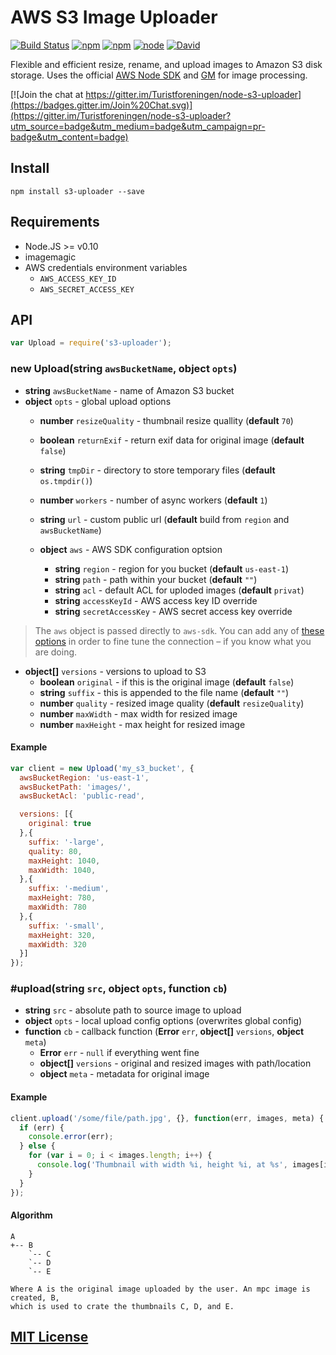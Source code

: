 AWS S3 Image Uploader
=====================

[![Build Status](https://img.shields.io/wercker/ci/50fbdf51cf64b01a738379a028b8a885.svg "Build Status")](https://app.wercker.com/project/bykey/50fbdf51cf64b01a738379a028b8a885)
[![npm](https://img.shields.io/npm/dm/s3-uploader.svg)]()
[![npm](https://img.shields.io/npm/v/s3-uploader.svg)]()
[![node](https://img.shields.io/node/v/s3-uploader.svg)]()
[![David](https://img.shields.io/david/turistforeningen/node-s3-uploader.svg)]()

Flexible and efficient resize, rename, and upload images to Amazon S3 disk
storage. Uses the official [AWS Node SDK](http://aws.amazon.com/sdkfornodejs/)
and [GM](https://github.com/aheckmann/gm) for image processing.

[![Join the chat at https://gitter.im/Turistforeningen/node-s3-uploader](https://badges.gitter.im/Join%20Chat.svg)](https://gitter.im/Turistforeningen/node-s3-uploader?utm_source=badge&utm_medium=badge&utm_campaign=pr-badge&utm_content=badge)

## Install

```
npm install s3-uploader --save
```

## Requirements

* Node.JS >= v0.10
* imagemagic
* AWS credentials environment variables
  * `AWS_ACCESS_KEY_ID`
  * `AWS_SECRET_ACCESS_KEY`

## API

```javascript
var Upload = require('s3-uploader');
```

### new Upload(**string** `awsBucketName`, **object** `opts`)

* **string** `awsBucketName` - name of Amazon S3 bucket
* **object** `opts` - global upload options
  * **number** `resizeQuality` - thumbnail resize quallity (**default** `70`)
  * **boolean** `returnExif` - return exif data for original image (**default** `false`)
  * **string** `tmpDir` - directory to store temporary files (**default** `os.tmpdir()`)
  * **number** `workers` - number of async workers (**default** `1`)
  * **string** `url` - custom public url (**default** build from `region` and `awsBucketName`)

  * **object** `aws` - AWS SDK configuration optsion
    * **string** `region` - region for you bucket (**default** `us-east-1`)
    * **string** `path` - path within your bucket (**default** `""`)
    * **string** `acl` - default ACL for uploded images (**default** `privat`)
    * **string** `accessKeyId` - AWS access key ID override
    * **string** `secretAccessKey` - AWS secret access key override

> The `aws` object is passed directly to `aws-sdk`. You can add any of [these
> options](http://docs.aws.amazon.com/AWSJavaScriptSDK/latest/AWS/S3.html#constructor_details)
> in order to fine tune the connection – if you know what you are doing.

  * **object[]** `versions` - versions to upload to S3
    * **boolean** `original` - if this is the original image (**default** `false`)
    * **string** `suffix` - this is appended to the file name (**default** `""`)
    * **number** `quality` - resized image quality (**default** `resizeQuality`)
    * **number** `maxWidth` - max width for resized image
    * **number** `maxHeight` - max height for resized image

#### Example

```javascript
var client = new Upload('my_s3_bucket', {
  awsBucketRegion: 'us-east-1',
  awsBucketPath: 'images/',
  awsBucketAcl: 'public-read',

  versions: [{
    original: true
  },{
    suffix: '-large',
    quality: 80,
    maxHeight: 1040,
    maxWidth: 1040,
  },{
    suffix: '-medium',
    maxHeight: 780,
    maxWidth: 780
  },{
    suffix: '-small',
    maxHeight: 320,
    maxWidth: 320
  }]
});
```

### #upload(**string** `src`, **object** `opts`, **function** `cb`)

* **string** `src` - absolute path to source image to upload
* **object** `opts` - local upload config options (overwrites global config)
* **function** `cb` - callback function (**Error** `err`, **object[]** `versions`, **object** `meta`)
  * **Error** `err` - `null` if everything went fine
  * **object[]** `versions` - original and resized images with path/location
  * **object** `meta` - metadata for original image

#### Example

```javascript
client.upload('/some/file/path.jpg', {}, function(err, images, meta) {
  if (err) {
    console.error(err);
  } else {
    for (var i = 0; i < images.length; i++) {
      console.log('Thumbnail with width %i, height %i, at %s', images[i].width, images[i].height, images[i].url);
    }
  }
});
```

#### Algorithm

```
A
+-- B
    `-- C
    `-- D
    `-- E

Where A is the original image uploaded by the user. An mpc image is created, B,
which is used to crate the thumbnails C, D, and E.
```

## [MIT License](https://github.com/Turistforeningen/node-s3-uploader/blob/master/LICENSE)

